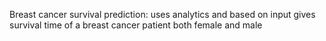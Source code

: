 Breast cancer survival prediction:
uses analytics and based on input gives survival time of a breast cancer patient both female and male
